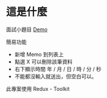 # 這是什麼

 面試小題目
 [Demo](https://alanyen0202.github.io/outo-interview/)

 簡易功能
 
 * 新增 Memo 到列表上
 * 點選 X 可以刪除該筆資料
 * 右下顯示時間 年 / 月 / 日 / 時 / 分 / 秒
 * 不能都沒輸入就送出，但空白可以。

 此專案使用 Redux - Toolkit

